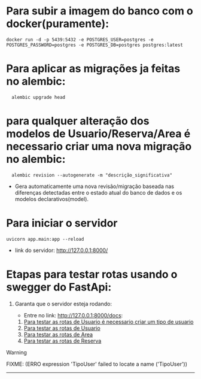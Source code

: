# Para subir a imagem do banco com o docker(puramente):

```
docker run -d -p 5439:5432 -e POSTGRES_USER=postgres -e POSTGRES_PASSWORD=postgres -e POSTGRES_DB=postgres postgres:latest
```

# Para aplicar as migrações ja feitas no alembic:

```
  alembic upgrade head
```

# para qualquer alteração dos modelos de Usuario/Reserva/Area é necessario criar uma nova migração no alembic:

```
  alembic revision --autogenerate -m "descrição_significativa"
```

- Gera automaticamente uma nova revisão/migração baseada nas diferenças detectadas entre o estado atual do banco de dados e os modelos declarativos(model).

# Para iniciar o servidor

```
uvicorn app.main:app --reload  
```

- link do servidor: http://127.0.0.1:8000/

# Etapas para testar rotas usando o swegger do FastApi:

1. Garanta que o servidor esteja rodando:

   - Entre no link: http://127.0.0.1:8000/docs:

   1. [Para testar as rotas de Usuario é necessario criar um tipo de usuario](test/swagger/tipo_usuario.md)
   2. [Para testar as rotas de Usuario](test/swagger/usuario.md)
   3. [Para testar as rotas de Area](test/swagger/area.md)
   4. [Para testar as rotas de Reserva](test/swagger/reserva.md)


> [!WARNING]
> FIXME: (ERRO expression 'TipoUser' failed to locate a name ('TipoUser'))

---
